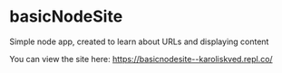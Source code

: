 # basicNodeSite

Simple node app, created to learn about URLs and displaying content

You can view the site here: https://basicnodesite--karoliskved.repl.co/

